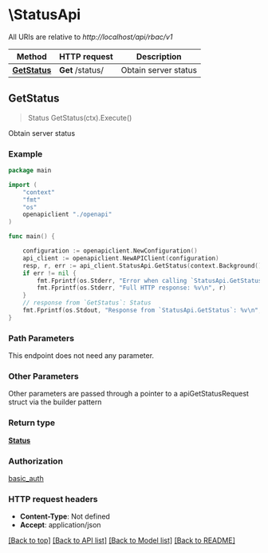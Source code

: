 # \StatusApi

All URIs are relative to *http://localhost/api/rbac/v1*

Method | HTTP request | Description
------------- | ------------- | -------------
[**GetStatus**](StatusApi.md#GetStatus) | **Get** /status/ | Obtain server status



## GetStatus

> Status GetStatus(ctx).Execute()

Obtain server status

### Example

```go
package main

import (
    "context"
    "fmt"
    "os"
    openapiclient "./openapi"
)

func main() {

    configuration := openapiclient.NewConfiguration()
    api_client := openapiclient.NewAPIClient(configuration)
    resp, r, err := api_client.StatusApi.GetStatus(context.Background(), ).Execute()
    if err != nil {
        fmt.Fprintf(os.Stderr, "Error when calling `StatusApi.GetStatus``: %v\n", err)
        fmt.Fprintf(os.Stderr, "Full HTTP response: %v\n", r)
    }
    // response from `GetStatus`: Status
    fmt.Fprintf(os.Stdout, "Response from `StatusApi.GetStatus`: %v\n", resp)
}
```

### Path Parameters

This endpoint does not need any parameter.

### Other Parameters

Other parameters are passed through a pointer to a apiGetStatusRequest struct via the builder pattern


### Return type

[**Status**](Status.md)

### Authorization

[basic_auth](../README.md#basic_auth)

### HTTP request headers

- **Content-Type**: Not defined
- **Accept**: application/json

[[Back to top]](#) [[Back to API list]](../README.md#documentation-for-api-endpoints)
[[Back to Model list]](../README.md#documentation-for-models)
[[Back to README]](../README.md)

